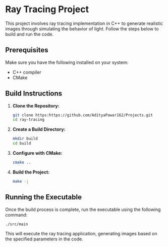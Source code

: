 # Ray Tracing Project

This project involves ray tracing implementation in C++ to generate realistic images through simulating the behavior of light. Follow the steps below to build and run the code.

## Prerequisites
Make sure you have the following installed on your system:

- C++ compiler
- CMake

## Build Instructions

1. **Clone the Repository:**
   ```bash
   git clone https:https://github.com/AdityaPawar162/Projects.git
   cd ray-tracing

2. **Create a Build Directory:**
   ```bash
   mkdir build  
   cd build  

3. **Configure with CMake:**  
   ```bash
   cmake ..  

4. **Build the Project:**
   ```bash
   make -j

## Running the Executable
Once the build process is complete, run the executable using the following command:  
   ```
   ./src/main
   ```

This will execute the ray tracing application, generating images based on the specified parameters in the code.




